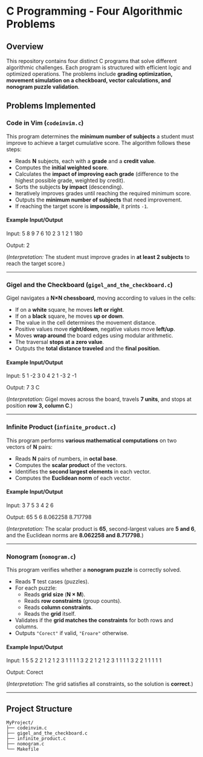 # C Programming - Four Algorithmic Problems  

## Overview  
This repository contains four distinct C programs that solve different algorithmic challenges. Each program is structured with efficient logic and optimized operations. The problems include **grading optimization, movement simulation on a checkboard, vector calculations, and nonogram puzzle validation**.  

## Problems Implemented  

### **Code in Vim (`codeinvim.c`)**
This program determines the **minimum number of subjects** a student must improve to achieve a target cumulative score. The algorithm follows these steps:  
- Reads **N** subjects, each with a **grade** and a **credit value**.  
- Computes the **initial weighted score**.  
- Calculates the **impact of improving each grade** (difference to the highest possible grade, weighted by credit).  
- Sorts the subjects **by impact** (descending).  
- Iteratively improves grades until reaching the required minimum score.  
- Outputs the **minimum number of subjects** that need improvement.  
- If reaching the target score is **impossible**, it prints `-1`.  

#### Example Input/Output  
Input: 
5 8 9 7 6 10 2 3 1 2 1 180 

Output: 
2

(*Interpretation:* The student must improve grades in **at least 2 subjects** to reach the target score.)  

---

### **Gigel and the Checkboard (`gigel_and_the_checkboard.c`)**
Gigel navigates a **N×N chessboard**, moving according to values in the cells:  
- If on a **white** square, he moves **left or right**.  
- If on a **black** square, he moves **up or down**.  
- The value in the cell determines the movement distance.  
- Positive values move **right/down**, negative values move **left/up**.  
- Moves **wrap around** the board edges using modular arithmetic.  
- The traversal **stops at a zero value**.  
- Outputs the **total distance traveled** and the **final position**.  

#### Example Input/Output  
Input: 5 1 -2 3 0 4 2 1 -3 2 -1 

Output: 7 3 C

(*Interpretation:* Gigel moves across the board, travels **7 units**, and stops at position **row 3, column C**.)  

---

### **Infinite Product (`infinite_product.c`)**
This program performs **various mathematical computations** on two vectors of **N** pairs:  
- Reads **N** pairs of numbers, in **octal base**.  
- Computes the **scalar product** of the vectors.  
- Identifies the **second largest elements** in each vector.  
- Computes the **Euclidean norm** of each vector.  

#### Example Input/Output  
Input: 3 7 5 3 4 2 6 

Output: 65 5 6 8.062258 8.717798

(*Interpretation:* The scalar product is **65**, second-largest values are **5 and 6**, and the Euclidean norms are **8.062258 and 8.717798**.)  

---

### **Nonogram (`nomogram.c`)**
This program verifies whether a **nonogram puzzle** is correctly solved.  
- Reads **T** test cases (puzzles).  
- For each puzzle:  
  - Reads **grid size** (**N × M**).  
  - Reads **row constraints** (group counts).  
  - Reads **column constraints**.  
  - Reads the **grid** itself.  
- Validates if the **grid matches the constraints** for both rows and columns.  
- Outputs `"Corect"` if valid, `"Eroare"` otherwise.  

#### Example Input/Output  
Input: 1 5 5 2 2 1 2 1 2 3 1 1 1 1 3 2 2 1 2 1 2 3 1 1 1 1 3 2 2 1 1 1 1 1 

Output: Corect

(*Interpretation:* The grid satisfies all constraints, so the solution is **correct**.)  

---

## Project Structure  
 ```
MyProject/
├── codeinvim.c
├── gigel_and_the_checkboard.c
├── infinite_product.c
├── nomogram.c
└── Makefile
 ```
